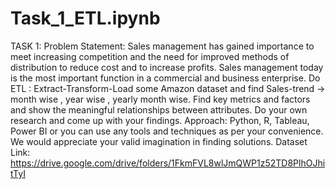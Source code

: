 # Task_1_ETL.ipynb
TASK 1:  Problem Statement:  Sales management has gained importance to meet increasing competition and the need for improved methods of distribution to reduce cost and to increase profits. Sales management today is the most important function in a commercial and business enterprise.  Do ETL : Extract-Transform-Load some Amazon dataset and find Sales-trend -> month wise , year wise , yearly month wise. Find key metrics and factors and show the meaningful relationships between attributes. Do your own research and come up with your findings.  Approach:  Python, R, Tableau, Power BI or you can use any tools and techniques as per your convenience. We would appreciate your valid imagination in finding solutions.  Dataset Link:  https://drive.google.com/drive/folders/1FkmFVL8wlJmQWP1z52TD8PlhOJhitTyI
